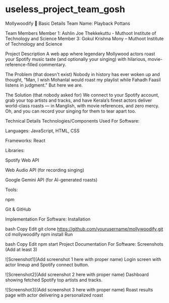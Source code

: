 # useless_project_team_gosh

Mollywoodify 🎯
Basic Details
Team Name: Playback Pottans

Team Members
Member 1: Ashlin Joe Thekkekuttu - Muthoot Institute of Technology and Science
Member 3: Gokul Krishna Mony – Muthoot Institute of Technology and Science

Project Description
A web app where legendary Mollywood actors roast your Spotify music taste (and optionally your singing) with hilarious, movie-reference-filled commentary.

The Problem (that doesn't exist)
Nobody in history has ever woken up and thought, "Man, I wish Mohanlal would roast my playlist while Fahadh Faasil listens in judgment." But here we are.

The Solution (that nobody asked for)
We connect to your Spotify account, grab your top artists and tracks, and have Kerala’s finest actors deliver world-class roasts — in Manglish, with movie references, and zero mercy. Oh, and you can record your singing for them to tear apart too.

Technical Details
Technologies/Components Used
For Software:

Languages: JavaScript, HTML, CSS

Frameworks: React

Libraries:

Spotify Web API

Web Audio API (for recording singing)

Google Gemini API (for AI-generated roasts)

Tools:

npm

Git & GitHub

Implementation
For Software:
Installation

bash
Copy
Edit
git clone https://github.com/yourusername/mollywoodify.git
cd mollywoodify
npm install
Run

bash
Copy
Edit
npm start
Project Documentation
For Software:
Screenshots (Add at least 3)

![Screenshot1](Add screenshot 1 here with proper name)
Login screen with actor lineup and Spotify connect button.

![Screenshot2](Add screenshot 2 here with proper name)
Dashboard showing fetched Spotify top artists and tracks.

![Screenshot3](Add screenshot 3 here with proper name)
Roast results page with actor delivering a personalized roast